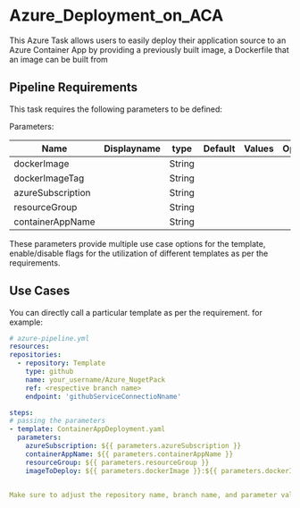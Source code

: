 # Azure_Deployment_on_ACA
This Azure Task allows users to easily deploy their application source to an Azure Container App by providing a previously built image, a Dockerfile that an image can be built from 

## Pipeline Requirements

This task requires the following parameters to be defined:

Parameters:

| Name  | Displayname | type | Default | Values | Opional/Required | Comments |
| ------------- | ------------- | :-------------: | :-------------: | :-------------: | :-------------: | ------------- |
| dockerImage |  | String |  |  | Required |  |
| dockerImageTag |  | String |  |  | Required |  |
| azureSubscription |  | String |  |  | Required |  |
| resourceGroup |  | String |  |  | Required |  |
| containerAppName |  | String |  |  | Required |  |


These parameters provide multiple use case options for the template, enable/disable flags for the utilization of different templates as per the requirements.


## Use Cases

You can directly call a particular template as per the requirement. for example: 

  ```yaml
  # azure-pipeline.yml
  resources:
  repositories:
    - repository: Template
      type: github
      name: your_username/Azure_NugetPack
      ref: <respective branch name>
      endpoint: 'githubServiceConnectioNname'

  steps:
  # passing the parameters
  - template: ContainerAppDeployment.yaml
    parameters:
      azureSubscription: ${{ parameters.azureSubscription }}
      containerAppName: ${{ parameters.containerAppName }}
      resourceGroup: ${{ parameters.resourceGroup }}
      imageToDeploy: ${{ parameters.dockerImage }}:${{ parameters.dockerImageTag }}
        
  
Make sure to adjust the repository name, branch name, and parameter values according to your project's requirements.

  ```
